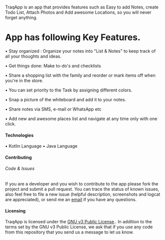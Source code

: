 TraqApp is an app that provides features such as Easy to add Notes, create Todo List, Attach Photos and Add awesome Locations, so you will never forget anything.

# App has following Key Features.

• Stay organized : Organize your notes into "List & Notes" to keep track of all your thoughts and ideas.

• Get things done: Make to-do's and checklists

• Share a shopping list with the family and reorder or mark items off when you're in the store. 

• You can set priority to the Task by assigning different colors.

• Snap a picture of the whiteboard and add it to your notes. 

• Share notes via SMS, e-mail or WhatsApp etc

• Add new and awesome places list and navigate at any time only with one click.

#### Technologies
• Kotlin Language
• Java Language

#### Contributing

###### Code & Issues
If you are a developer and you wish to contribute to the app please fork the project and submit a pull request. You can trace the status of known issues, also feel free to file a new issue (helpful description, screenshots and logcat are appreciated), or send me an [email](mailto:temidjoy@hotmail.com) if you have any questions.

#### Licensing
TraqApp is licensed under the [GNU v3 Public License](https://github.com/Temidtech/TaskManagerKotlin/blob/master/LICENSE).. In addition to the terms set by the GNU v3 Public License, we ask that if you use any code from this repository that you send us a message to let us know.

